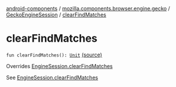 [android-components](../../index.md) / [mozilla.components.browser.engine.gecko](../index.md) / [GeckoEngineSession](index.md) / [clearFindMatches](./clear-find-matches.md)

# clearFindMatches

`fun clearFindMatches(): `[`Unit`](https://kotlinlang.org/api/latest/jvm/stdlib/kotlin/-unit/index.html) [(source)](https://github.com/mozilla-mobile/android-components/blob/master/components/browser/engine-gecko-beta/src/main/java/mozilla/components/browser/engine/gecko/GeckoEngineSession.kt#L289)

Overrides [EngineSession.clearFindMatches](../../mozilla.components.concept.engine/-engine-session/clear-find-matches.md)

See [EngineSession.clearFindMatches](../../mozilla.components.concept.engine/-engine-session/clear-find-matches.md)

